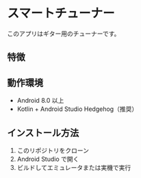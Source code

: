 # スマートチューナー

このアプリはギター用のチューナーです。

## 特徴

## 動作環境
- Android 8.0 以上
- Kotlin + Android Studio Hedgehog（推奨）

## インストール方法
1. このリポジトリをクローン
2. Android Studio で開く
3. ビルドしてエミュレータまたは実機で実行

